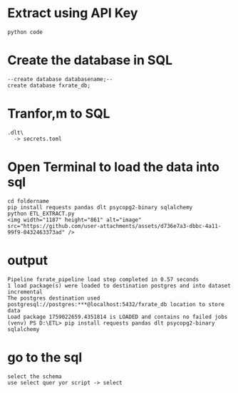 # Extract using API Key
```
python code
```

# Create the database in SQL
```
--create database databasename;--
create database fxrate_db;

```
# Tranfor,m to SQL
```
.dlt\
  -> secrets.toml
```

# Open Terminal to load the data into sql
```
cd foldername
pip install requests pandas dlt psycopg2-binary sqlalchemy
python ETL_EXTRACT.py
<img width="1187" height="861" alt="image" src="https://github.com/user-attachments/assets/d736e7a3-dbbc-4a11-99f9-0432463373ad" />

```


# output 
```
Pipeline fxrate_pipeline load step completed in 0.57 seconds
1 load package(s) were loaded to destination postgres and into dataset incremental
The postgres destination used postgresql://postgres:***@localhost:5432/fxrate_db location to store data
Load package 1759022659.4351814 is LOADED and contains no failed jobs
(venv) PS D:\ETL> pip install requests pandas dlt psycopg2-binary sqlalchemy
```


# go to the sql
```
select the schema
use select quer yor script -> select
```

